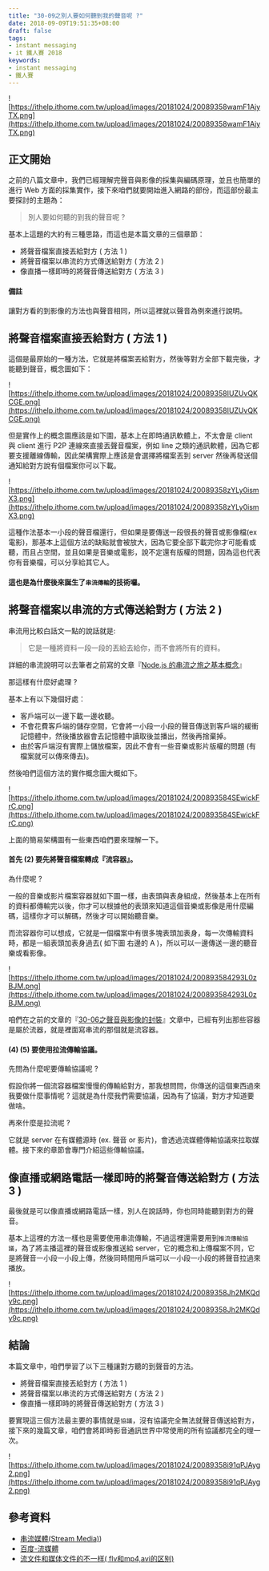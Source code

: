 ```yaml
---
title: "30-09之別人要如何聽到我的聲音呢 ?"
date: 2018-09-09T19:51:35+08:00
draft: false
tags: 
- instant messaging   
- it 鐵人賽 2018
keywords:
- instant messaging 
- 鐵人賽
---
```


![https://ithelp.ithome.com.tw/upload/images/20181024/20089358wamF1AjyTX.png](https://ithelp.ithome.com.tw/upload/images/20181024/20089358wamF1AjyTX.png)

## 正文開始

之前的八篇文章中，我們已經理解完聲音與影像的採集與編碼原理，並且也簡單的進行 Web 方面的採集實作，接下來咱們就要開始進入網路的部份，而這部份最主要探討的主題為：

> 別人要如何聽的到我的聲音呢 ?

基本上這題的大約有三種思路，而這也是本篇文章的三個章節：

* 將聲音檔案直接丟給對方 ( 方法 1 )
* 將聲音檔案以串流的方式傳送給對方 ( 方法 2 )
* 像直播一樣即時的將聲音傳送給對方 ( 方法 3 )

#### 備註
讓對方看的到影像的方法也與聲音相同，所以這裡就以聲音為例來進行說明。

## 將聲音檔案直接丟給對方 ( 方法 1 )

這個是最原始的一種方法，它就是將檔案丟給對方，然後等對方全部下載完後，才能聽到聲音，概念圖如下：

![https://ithelp.ithome.com.tw/upload/images/20181024/20089358IUZUvQKCGE.png](https://ithelp.ithome.com.tw/upload/images/20181024/20089358IUZUvQKCGE.png)

但是實作上的概念圖應該是如下圖，基本上在即時通訊軟體上，不太會是 client 與 client 進行 P2P 連線來直接丟聲音檔案，例如 line 之類的通訊軟體，因為它都要支援離線傳輸，因此架構實際上應該是會選擇將檔案丟到 server 然後再發送個通知給對方說有個檔案你可以下載。

![https://ithelp.ithome.com.tw/upload/images/20181024/20089358zYLy0ismX3.png](https://ithelp.ithome.com.tw/upload/images/20181024/20089358zYLy0ismX3.png)

這種作法基本一小段的聲音檔還行，但如果是要傳送一段很長的聲音或影像檔(ex 電影)，那基本上這個方法的缺點就會被放大，因為它要全部下載完你才可能看或聽，而且占空間，並且如果是音樂或電影，說不定還有版權的問題，因為這也代表你有音樂檔，可以分享給其它人。

#### 這也是為什麼後來誕生了`串流傳輸`的技術囉。

## 將聲音檔案以串流的方式傳送給對方 ( 方法 2 )

串流用比較白話文一點的說話就是:

> 它是一種將資料一段一段的丟給去給你，而不會將所有的資料。

詳細的串流說明可以去筆者之前寫的文章『[Node.js 的串流之旅之基本概念](https://mark-lin.com/posts/20170601/)』

那這樣有什麼好處理 ? 

基本上有以下幾個好處：
* 客戶端可以一邊下載一邊收聽。
* 不會花費客戶端的儲存空間，它會將一小段一小段的聲音傳送到客戶端的緩衝記憶體中，然後播放器會去記憶體中讀取後並播出，然後再捨棄掉。
* 由於客戶端沒有實際上儲放檔案，因此不會有一些音樂或影片版權的問題 (有檔案就可以傳來傳去)。

然後咱們這個方法的實作概念圖大概如下。

![https://ithelp.ithome.com.tw/upload/images/20181024/200893584SEwickFrC.png](https://ithelp.ithome.com.tw/upload/images/20181024/200893584SEwickFrC.png)

上面的簡易架構圖有一些東西咱們要來理解一下。

#### 首先 (2) 要先將聲音檔案轉成『流容器』。

為什麼呢 ? 

一般的音樂或影片檔案容器就如下圖一樣，由表頭與表身組成，然後基本上在所有的資料都傳輸完以後，你才可以根據他的表頭來知道這個音樂或影像是用什麼編碼，這樣你才可以解碼，然後才可以開始聽音樂。

而流容器你可以想成，它就是一個檔案中有很多塊表頭加表身，每一次傳輸資料時，都是一組表頭加表身過去( 如下圖 右邊的 A )，所以可以一邊傳送一邊的聽音樂或看影像。

![https://ithelp.ithome.com.tw/upload/images/20181024/200893584293L0zBJM.png](https://ithelp.ithome.com.tw/upload/images/20181024/200893584293L0zBJM.png)

咱們在之前的文章的『[30-06之聲音與影像的封裝](https://mark-lin.com/posts/20180906/)』文章中，已經有列出那些容器是屬於流器，就是裡面寫串流的那個就是流容器。

#### (4) (5) 要使用拉流傳輸協議。

先問為什麼呢要傳輸協議呢 ? 

假設你將一個流容器檔案慢慢的傳輸給對方，那我想問問，你傳送的這個東西過來我要做什麼事情呢 ? 這就是為什麼我們需要協議，因為有了協議，對方才知道要做啥。 

再來什麼是拉流呢 ? 

它就是 server 在有媒體源時 (ex. 聲音 or 影片)，會透過流媒體傳輸協議來拉取媒體。接下來的章節會專門介紹這些傳輸協議。

## 像直播或網路電話一樣即時的將聲音傳送給對方 ( 方法 3 )

最後就是可以像直播或網路電話一樣，別人在說話時，你也同時能聽到對方的聲音。

基本上這裡的方法一樣也是需要使用串流傳輸，不過這裡還需要用到`推流傳輸協議`，為了將主播這裡的聲音或影像推送給 server，它的概念和上傳檔案不同，它是將聲音一小段一小段上傳，然後同時間用戶端可以一小段一小段的將聲音拉過來播放。

![https://ithelp.ithome.com.tw/upload/images/20181024/20089358Jh2MKQdy9c.png](https://ithelp.ithome.com.tw/upload/images/20181024/20089358Jh2MKQdy9c.png)

## 結論 

本篇文章中，咱們學習了以下三種讓對方聽的到聲音的方法。

* 將聲音檔案直接丟給對方 ( 方法 1 )
* 將聲音檔案以串流的方式傳送給對方 ( 方法 2 )
* 像直播一樣即時的將聲音傳送給對方 ( 方法 3 )

要實現這三個方法最主要的事情就是`協議`，沒有協議完全無法就聲音傳送給對方，接下來的幾篇文章，咱們會將即時影音通訊世界中常使用的所有協議都完全的理一次。

![https://ithelp.ithome.com.tw/upload/images/20181024/20089358i91qPJAyg2.png](https://ithelp.ithome.com.tw/upload/images/20181024/20089358i91qPJAyg2.png)

## 參考資料

* [串流媒體(Stream Media)](https://www.moneydj.com/kmdj/wiki/wikiviewer.aspx?keyid=9dbe3247-8dbf-4b7e-a5b8-9ead881f7c1d))
* [百度-流媒體](https://baike.baidu.com/item/%E6%B5%81%E5%AA%92%E4%BD%93)
* [流文件和媒体文件的不一样( flv和mp4,avi的区别)](http://shencaifeixia.iteye.com/blog/1202398)
